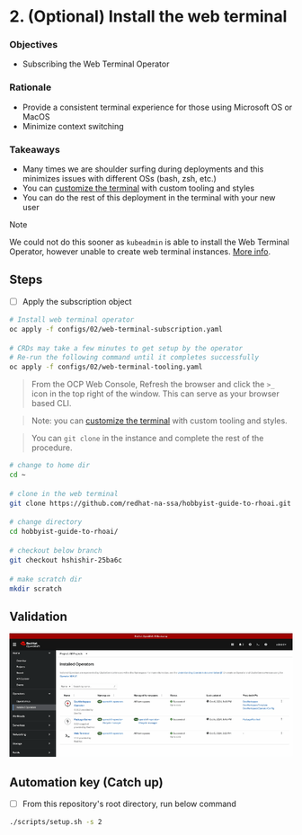 # 2. (Optional) Install the web terminal

### Objectives

- Subscribing the Web Terminal Operator

### Rationale

- Provide a consistent terminal experience for those using Microsoft OS or MacOS
- Minimize context switching

### Takeaways

- Many times we are shoulder surfing during deployments and this minimizes issues with different OSs (bash, zsh, etc.)
- You can [customize the terminal](https://github.com/redhat-na-ssa/demo-ai-gitops-catalog/tree/main/components/operators/web-terminal) with custom tooling and styles
- You can do the rest of this deployment in the terminal with your new user

> [!NOTE]
> We could not do this sooner as `kubeadmin` is able to install the Web Terminal Operator, however unable to create web terminal instances. [More info](https://github.com/redhat-developer/web-terminal-operator/issues/162).

## Steps

- [ ] Apply the subscription object

```sh
# Install web terminal operator
oc apply -f configs/02/web-terminal-subscription.yaml

# CRDs may take a few minutes to get setup by the operator
# Re-run the following command until it completes successfully
oc apply -f configs/02/web-terminal-tooling.yaml
```

> From the OCP Web Console, Refresh the browser and click the `>_` icon in the top right of the window. This can serve as your browser based CLI.

> Note: you can [customize the terminal](https://github.com/redhat-na-ssa/demo-ai-gitops-catalog/tree/main/components/operators/web-terminal) with custom tooling and styles.

> You can `git clone` in the instance and complete the rest of the procedure.

```sh
# change to home dir
cd ~

# clone in the web terminal
git clone https://github.com/redhat-na-ssa/hobbyist-guide-to-rhoai.git

# change directory
cd hobbyist-guide-to-rhoai/

# checkout below branch
git checkout hshishir-25ba6c

# make scratch dir
mkdir scratch
```

## Validation

![ ](/assets/02-validation.gif)

## Automation key (Catch up)

- [ ] From this repository's root directory, run below command

```sh
./scripts/setup.sh -s 2
```
